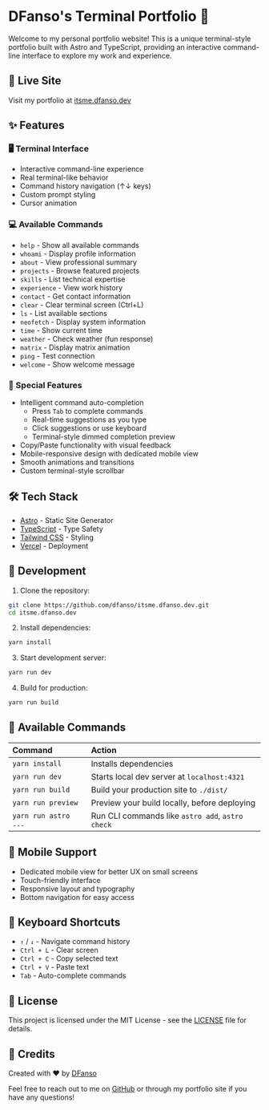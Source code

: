 # DFanso's Terminal Portfolio 🚀

Welcome to my personal portfolio website! This is a unique terminal-style portfolio built with Astro and TypeScript, providing an interactive command-line interface to explore my work and experience.

## 🌟 Live Site
Visit my portfolio at [itsme.dfanso.dev](https://itsme.dfanso.dev)

## ✨ Features

### 🖥️ Terminal Interface
- Interactive command-line experience
- Real terminal-like behavior
- Command history navigation (↑↓ keys)
- Custom prompt styling
- Cursor animation

### 💻 Available Commands
- `help` - Show all available commands
- `whoami` - Display profile information
- `about` - View professional summary
- `projects` - Browse featured projects
- `skills` - List technical expertise
- `experience` - View work history
- `contact` - Get contact information
- `clear` - Clear terminal screen (Ctrl+L)
- `ls` - List available sections
- `neofetch` - Display system information
- `time` - Show current time
- `weather` - Check weather (fun response)
- `matrix` - Display matrix animation
- `ping` - Test connection
- `welcome` - Show welcome message

### 🎯 Special Features
- Intelligent command auto-completion
  - Press `Tab` to complete commands
  - Real-time suggestions as you type
  - Click suggestions or use keyboard
  - Terminal-style dimmed completion preview
- Copy/Paste functionality with visual feedback
- Mobile-responsive design with dedicated mobile view
- Smooth animations and transitions
- Custom terminal-style scrollbar

## 🛠️ Tech Stack
- [Astro](https://astro.build/) - Static Site Generator
- [TypeScript](https://www.typescriptlang.org/) - Type Safety
- [Tailwind CSS](https://tailwindcss.com/) - Styling
- [Vercel](https://vercel.com/) - Deployment

## 🚀 Development

1. Clone the repository:
```bash
git clone https://github.com/dfanso/itsme.dfanso.dev.git
cd itsme.dfanso.dev
```

2. Install dependencies:
```bash
yarn install
```

3. Start development server:
```bash
yarn run dev
```

4. Build for production:
```bash
yarn run build
```

## 🧞 Available Commands

| Command                   | Action                                           |
| :------------------------ | :----------------------------------------------- |
| `yarn install`             | Installs dependencies                            |
| `yarn run dev`             | Starts local dev server at `localhost:4321`      |
| `yarn run build`           | Build your production site to `./dist/`          |
| `yarn run preview`         | Preview your build locally, before deploying     |
| `yarn run astro ...`       | Run CLI commands like `astro add`, `astro check` |

## 📱 Mobile Support
- Dedicated mobile view for better UX on small screens
- Touch-friendly interface
- Responsive layout and typography
- Bottom navigation for easy access

## 🔑 Keyboard Shortcuts
- `↑` / `↓` - Navigate command history
- `Ctrl + L` - Clear screen
- `Ctrl + C` - Copy selected text
- `Ctrl + V` - Paste text
- `Tab` - Auto-complete commands

## 📄 License
This project is licensed under the MIT License - see the [LICENSE](LICENSE) file for details.

## 🙏 Credits
Created with ❤️ by [DFanso](https://github.com/dfanso)

Feel free to reach out to me on [GitHub](https://github.com/dfanso) or through my portfolio site if you have any questions!


